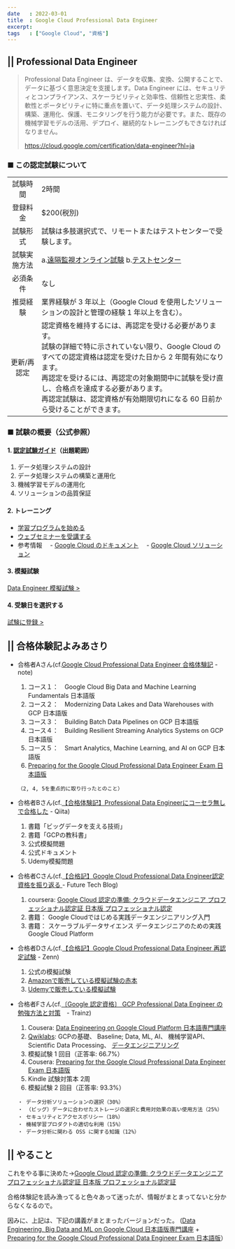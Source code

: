 ```yaml
---
date   : 2022-03-01
title  : Google Cloud Professional Data Engineer
excerpt:
tags   : ["Google Cloud", "資格"]
---
```


## || Professional Data Engineer
>Professional Data Engineer は、データを収集、変換、公開することで、データに基づく意思決定を支援します。Data Engineer には、セキュリティとコンプライアンス、スケーラビリティと効率性、信頼性と忠実性、柔軟性とポータビリティに特に重点を置いて、データ処理システムの設計、構築、運用化、保護、モニタリングを行う能力が必要です。また、既存の機械学習モデルの活用、デプロイ、継続的なトレーニングもできなければなりません。
>
> https://cloud.google.com/certification/data-engineer?hl=ja

### ■ この認定試験について
|||
|:-:|:-|
|試験時間|2時間|
|登録料金|$200(税別)|
|試験形式|試験は多肢選択式で、リモートまたはテストセンターで受験します。|
|試験実施方法|a.[遠隔監視オンライン試験]() b.[テストセンター]()|
|必須条件|なし|
|推奨経験|業界経験が 3 年以上（Google Cloud を使用したソリューションの設計と管理の経験 1 年以上を含む）。|
|更新/再認定|認定資格を維持するには、再認定を受ける必要があります。<br> 試験の詳細で特に示されていない限り、Google Cloud のすべての認定資格は認定を受けた日から 2 年間有効になります。<br> 再認定を受けるには、再認定の対象期間中に試験を受け直し、合格点を達成する必要があります。<br> 再認定試験は、認定資格が有効期限切れになる 60 日前から受けることができます。|

### ■ 試験の概要（公式参照）
#### 1. [認定試験ガイド](https://cloud.google.com/certification/guides/data-engineer?hl=ja)（出題範囲）
1. データ処理システムの設計
2. データ処理システムの構築と運用化
3. 機械学習モデルの運用化
4. ソリューションの品質保証
#### 2. トレーニング
+ [学習プログラムを始める](https://cloud.google.com/training/data-engineering-and-analytics?hl=ja#data-engineer-learning-path)
+ [ウェブセミナーを受講する](https://cloudonair.withgoogle.com/events/data-engineer-certification?utm_source=cgc&utm_medium=et&utm_campaign=-&utm_content=data-eng-cert-cgc-cert-cloud-dev&utm_term=-)
+ 参考情報
 　- [Google Cloud のドキュメント](https://cloud.google.com/docs?hl=ja)
 　- [Google Cloud ソリューション](https://cloud.google.com/architecture?hl=ja)
#### 3. 模擬試験
[Data Engineer 模擬試験 > ](https://docs.google.com/forms/d/e/1FAIpQLSd4j4bcgbYenBRFIL6Kb0cvXp13qCQ-z6JzowgDxRaPITn56g/viewform?hl=ja)
#### 4. 受験日を選択する
[試験に登録 > ](https://www.webassessor.com/googlecloudjp)



## || 合格体験記よみあさり

+ 合格者Aさん(cf.[Google Cloud Professional Data Engineer 合格体験記](https://note.com/dd_techblog/n/n082946734ad2) - note)
  1. コース１：　Google Cloud Big Data and Machine Learning Fundamentals 日本語版
  2. コース２：　Modernizing Data Lakes and Data Warehouses with GCP 日本語版
  3. コース３：　Building Batch Data Pipelines on GCP 日本語版
  4. コース４：　Building Resilient Streaming Analytics Systems on GCP 日本語版
  5. コース５：　Smart Analytics, Machine Learning, and AI on GCP 日本語版
  6. [Preparing for the Google Cloud Professional Data Engineer Exam 日本語版](https://www.coursera.org/learn/preparing-cloud-professional-data-engineer-exam-jp)
  ```
  （2, 4, 5を重点的に取り行ったとのこと）
  ```

+ 合格者Bさん(cf.[【合格体験記】Professional Data Engineerにコーセラ無しで合格した](https://qiita.com/zou3paoooon/items/7cc95f1082aaee788bb3) - Qiita)
  1. 書籍「ビッグデータを支える技術」
  2. 書籍「GCPの教科書」
  3. 公式模擬問題
  4. 公式ドキュメント
  5. Udemy模擬問題

+ 合格者Cさん(cf.[【合格記】Google Cloud Professional Data Engineer認定資格を振り返る ](https://future-architect.github.io/articles/20211013a/) - Future Tech Blog)
  1. coursera: [Google Cloud 認定の準備: クラウドデータエンジニア プロフェッショナル認定証 日本版 プロフェッショナル認定](https://www.coursera.org/professional-certificates/gcp-data-engineering-jp)<br>
  2. 書籍： Google Cloudではじめる実践データエンジニアリング入門<br>
  3. 書籍： スケーラブルデータサイエンス データエンジニアのための実践Google Cloud Platform<br>

+ 合格者Dさん(cf.[【合格記】Google Cloud Professional Data Engineer 再認定試験](https://zenn.dev/momota/articles/7257b78ac2d719) - Zenn)
  1. 公式の模擬試験
  2. [Amazonで販売している模擬試験の赤本](https://www.amazon.co.jp/Google-Cloud-Professional-Data-Engineer-ebook/dp/B08W74SQDD?__mk_ja_JP=%E3%82%AB%E3%82%BF%E3%82%AB%E3%83%8A&crid=3SCWX0MAW4SRA&keywords=google+cloud+professional+data+engineer&qid=1639444207&sprefix=google+cloud+pro,aps,256&sr=8-7&linkCode=sl1&tag=10lhzz-22&linkId=5d06080ff654f94a2f5bc8f88828a370&language=ja_JP&ref_=as_li_ss_tl)
  3. [Udemyで販売している模擬試験](https://www.udemy.com/course/google-certified-professional-data-engineer-practice-test/)
 
+ 合格者Fさん(cf.[〔Google 認定資格〕 GCP Professional Data Engineer の勉強方法と対策](https://trainz.jp/media/learningtoai/1545/)　- Trainz)
  1. Cousera: [Data Engineering on Google Cloud Platform 日本語専門講座]()
  2. [Qwiklabs](): GCPの基礎、 Baseline; Data, ML, AI、 機械学習API、 Scientific Data Processing、 [データエンジニアリング](https://www.qwiklabs.com/quests/25?qlcampaign=&locale=ja&g-recaptcha-response=03AGdBq27-66c-umJloXIe_n1Xty62Cju-pvPdtVcYTuCco45UU9KAfjDWCfZtEhFZGm0TsQ-qnGEM-UiVtOo0ZHZw39ScfZgFBEUgn0op-dWKJ5JlkjAjKwVHaIL3t8KB1YBcwWMuGgFuEHqxYF8hXhIJ3UQfjgZjE1ENe_ochxhut9ZluKisc-X-QrRPnfuEIbBl7wBa_Bk98zBGBo2RdN_k_zmuPapGrIYAPcrkL91_miGSsSBia4U3RRpdgru3K-agbQF9wApSFrKRQ4QlA_q0SvsrUoz9DGYqZa7rikd5bOo9i_fgUW-c_LFjeYumxYu3g62ga54MfZJDq2Olh3AA6ZHRY3AOwbA2hkcXT8IMY-Oa0nURN6M_sttVxECR-FAxzyM1wFITCsHgHGBy_jWo0V3xEx8EOOAICjY_x2pZIIbuNYTPT_9MtZkVI4NBS2pvKRoHZHW4Atv2xCz4tu2a1y8VdcKxAuKmBCg1E_FF8T7EzTqxjMvinqtWs-YHBW-swxsbqAHEv6-Q1gxU9cNCaQTJNXEciMcYfqppc6XF50cv24XwU2n379CvyF49Ty2YKlWZ_scGOlTHNQbZXtEUn3BQDUT5_tXEH9Zz2oU5IjsVqBPCsi1SIUsLoxhhu6Q4eRn_9SUMMbd6rJLKg8dTIkYBX447u3ZkjJvMEOrhNtjK8nGuAZTHPTaS1MaBZufoYK1dM7WgjN844bgwjO4EHaUggjblhevKWzrQfqOt6flIjwGSYNI2ahQEk9f-dunxv2QPiPOtvGshBuG8_-UAvUVoCZYMOnada5iufUxKmRrWofP64kemwaRW9X0Jxz6glkfPQEs7QuOTOssXkVmnzpu0Gt7BQixsejnwDIoGJ2kS94W9eWEn4RWQbTrCZcOFVfSdSfYHUo6e2kdPqXlYiQb_Kj5elyiwylG8oiVu6pI66eT_imOYNVcVjr_zKjOFMnTT3osPRjX59u9OdsWUYsS6LS6ze5m2kaG6kNL48rtIsoF2Vr3BTZgiznvJlOx100WazMNjGy9PA2s2n8hI2I0Zm1dVGPb2en3FejNx2thafNoeaq9GzoZo1XXBZDb9QMqZ5GBxDZqkTqonm-633v6Ye_bfWoThhlmeM3hi-TD0-__mkaicQroOFzkvHaa12yuml-gN8aFotAwd_4id5xg14-Vg6ERF-hNf5azyl2hrLI2SckHsy0Mctddf1OYi10Cbhi7DllV7pFZ17JJBTRVJm22xkkegB5FHgeD3CnF-wYMrcdGnVuQMuHQrHEvn6hEvLm4kRHCzOi-Pu8dDRLtL8hpL6E_v9Zsq2lCJ9b4_tO9lPFu1xgon6vJsBLPjM36f8tWG)
  3. 模擬試験 1 回目（正答率: 66.7%）
  4. Cousera: [Preparing for the Google Cloud Professional Data Engineer Exam 日本語版](https://www.coursera.org/specializations/gcp-data-machine-learning-jp)
  5. Kindle 試験対策本 2周
  6. 模擬試験 2 回目（正答率: 93.3%）
  ```
  ・ データ分析ソリューションの選択（30%）
  ・ （ビッグ）データに合わせたストレージの選択と費用対効果の高い使用方法（25%） 
  ・ セキュリティとアクセスポリシー（18%）
  ・ 機械学習プロダクトの適切な利用（15%）
  ・ データ分析に関わる OSS に関する知識（12%）
  ```
 

## || やること
これをやる事に決めた→[Google Cloud 認定の準備: クラウドデータエンジニア プロフェッショナル認定証 日本版 プロフェッショナル認定証](https://www.coursera.org/professional-certificates/gcp-data-engineering-jp)

合格体験記を読み漁ってると色々あって迷ったが、情報がまとまってないと分からなくなるので。

因みに、上記は、下記の講義がまとまったバージョンだった。
([Data Engineering, Big Data and ML on Google Cloud 日本語版専門講座](https://www.coursera.org/specializations/gcp-data-machine-learning-jp)
 +
[Preparing for the Google Cloud Professional Data Engineer Exam 日本語版](https://www.coursera.org/learn/preparing-cloud-professional-data-engineer-exam-jp)）


